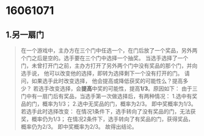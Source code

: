 16061071
=====
1.另一扇门
--------
>在一个游戏中，主办方在三个门中任选一个，在门后放了一个奖品，另外两个门之后是空的。选手要在三个门中选择一个抽奖。 当选手选择了一个门，未曾打开门之前，主办方打开了另外两个门中没有奖品的那个门，并向选手说， 他可以改变他的选择，即转为选择剩下一个没有打开的门。 请问，如果选手此时改变选择， 他会提高或降低获奖的可能性么？提高多少？
若选手改变选择，会**提高**中奖的可能性，提高**1/3**。原因如下：
由于三门中有一扇门后有奖品，当选手第一次做选择后，有两种情况：
  1.选中有奖品的门，概率为1/3；
  2.选中无奖品的门，概率为2/3。
即中奖概率为1/3。
若选手此时选择改变：
  在情况1条件下，选手转向了没有奖品的门，无法获奖，概率仍为1/3；
  在情况2条件下，选手转向了有奖品的门，获得奖品，概率仍为2/3。
即中奖概率为2/3。
故得出结论。

